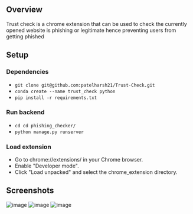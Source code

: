 ## Overview 
Trust check is a chrome extension that can be used to check the currently opened website is phishing or legitimate hence preventing users from getting phished
## Setup 
### Dependencies 
- `git clone git@github.com:patelharsh21/Trust-Check.git`
- `conda create --name trust_check python`
- `pip install -r requirements.txt`
### Run backend 
- `cd cd phishing_checker/`
- `python manage.py runserver`
### Load extension
- Go to chrome://extensions/ in your Chrome browser.
- Enable "Developer mode".
- Click "Load unpacked" and select the chrome_extension directory.

## Screenshots
![image](https://github.com/user-attachments/assets/01baaf44-d3a5-4442-9922-ad62c7db6f61)
![image](https://github.com/user-attachments/assets/c4994632-2faa-4d3d-acb6-64e48953c746)
![image](https://github.com/user-attachments/assets/ca5aa18e-f0b2-4c8d-8d3b-7f335c6119b3)




